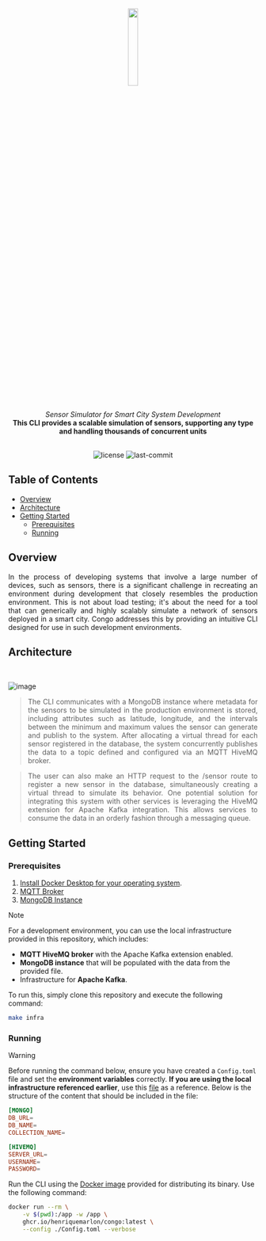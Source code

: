 <br>

<p align="center">
    <img src="https://github.com/user-attachments/assets/3b19f6b5-9c00-4f8e-9ce1-e5e53c83edf3" align="center" width="20%">
</p>
</br>
<div align="center">
    <i>Sensor Simulator for Smart City System Development</i>
</div>
<div align="center">
<b>This CLI provides a scalable simulation of sensors, supporting any type </br> and handling thousands of concurrent units</b>
</div>
<br>
<p align="center">
	<img src="https://img.shields.io/github/license/henriquemarlon/congo?style=default&logo=opensourceinitiative&logoColor=white&color=1B2D3D" alt="license">
	<img src="https://img.shields.io/github/last-commit/henriquemarlon/congo?style=default&logo=git&logoColor=white&color=60CCDD" alt="last-commit">
</p>

## Table of Contents

- [Overview](#overview)
- [Architecture](#architecture)
- [Getting Started](#getting-started)
  - [Prerequisites](#prerequisites)
  - [Running](#running)


## Overview

<div align="justify">
In the process of developing systems that involve a large number of devices, such as sensors, there is a significant challenge in recreating an environment during development that closely resembles the production environment. This is not about load testing; it's about the need for a tool that can generically and highly scalably simulate a network of sensors deployed in a smart city. Congo addresses this by providing an intuitive CLI designed for use in such development environments.
</div>

## Architecture
<br>

![image](https://github.com/user-attachments/assets/39eb5ba4-af77-4eb4-a9fc-b1d12ab9fc68)

<div align="justify">
	
> The CLI communicates with a MongoDB instance where metadata for the sensors to be simulated in the production environment is stored, including attributes such as latitude, longitude, and the intervals between the minimum and maximum values the sensor can generate and publish to the system. After allocating a virtual thread for each sensor registered in the database, the system concurrently publishes the data to a topic defined and configured via an MQTT HiveMQ broker.

> The user can also make an HTTP request to the /sensor route to register a new sensor in the database, simultaneously creating a virtual thread to simulate its behavior. One potential solution for integrating this system with other services is leveraging the HiveMQ extension for Apache Kafka integration. This allows services to consume the data in an orderly fashion through a messaging queue.
</div>

##  Getting Started

###  Prerequisites

1. [Install Docker Desktop for your operating system](https://www.docker.com/products/docker-desktop/).
2. [MQTT Broker](https://www.hivemq.com/article/step-by-step-guide-using-hivemq-cloud-starter-iot/)
3. [MongoDB Instance](https://www.mongodb.com/basics/clusters/mongodb-cluster-setup)

> [!NOTE]
> For a development environment, you can use the local infrastructure provided in this repository, which includes:
>
> - **MQTT HiveMQ broker** with the Apache Kafka extension enabled.  
> - **MongoDB instance** that will be populated with the data from the provided file.  
> - Infrastructure for **Apache Kafka**.
> 
> To run this, simply clone this repository and execute the following command:
>
> ```sh
> make infra
> ```

###  Running

> [!WARNING]
> Before running the command below, ensure you have created a `Config.toml` file and set the **environment variables** correctly. **If you are using the local infrastructure referenced earlier**, use this [file](https://github.com/henriquemarlon/congo/blob/main/Config.toml) as a reference. Below is the structure of the content that should be included in the file:
>
> ```toml
> [MONGO]
> DB_URL=
> DB_NAME=
> COLLECTION_NAME=
> 
> [HIVEMQ]
> SERVER_URL=
> USERNAME=
> PASSWORD=
> ```

Run the CLI using the [Docker image](https://github.com/henriquemarlon/congo/pkgs/container/congo/330015879?tag=latest) provided for distributing its binary. Use the following command:

```sh
docker run --rm \
	-v $(pwd):/app -w /app \
	ghcr.io/henriquemarlon/congo:latest \
	--config ./Config.toml --verbose
```
